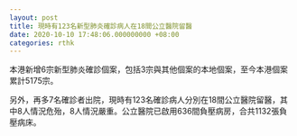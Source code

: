 ```yaml
---
layout: post
title: 現時有123名新型肺炎確診病人在18間公立醫院留醫
date: 2020-10-10 17:48:06.000000000 +08:00
categories: rthk
---
```


本港新增6宗新型肺炎確診個案，包括3宗與其他個案的本地個案，至今本港個案累計5175宗。

另外，再多7名確診者出院，現時有123名確診病人分別在18間公立醫院留醫，其中8人情況危殆，8人情況嚴重。公立醫院已啟用636間負壓病房，合共1132張負壓病床。
